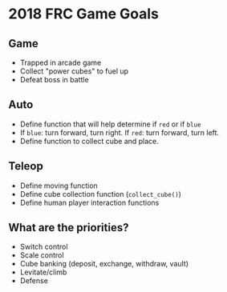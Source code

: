 # 2018 FRC Game Goals

## Game
* Trapped in arcade game
* Collect "power cubes" to fuel up
* Defeat boss in battle

## Auto
* Define function that will help determine if `red` or if `blue`
* If `blue`: turn forward, turn right. If `red`: turn forward, turn left. 
* Define function to collect cube and place.

## Teleop
* Define moving function
* Define cube collection function (`collect_cube()`)
* Define human player interaction functions

## What are the priorities?
* Switch control
* Scale control
* Cube banking (deposit, exchange, withdraw, vault)
* Levitate/climb
* Defense